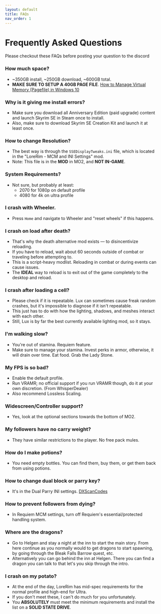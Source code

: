 ```yaml
---
layout: default
title: FAQs
nav_order: 1
---
```

# Frequently Asked Questions
Please checkout these FAQs before posting your question to the discord

### How much space?
- ~350GB install, ~250GB download, ~600GB total.
- **MAKE SURE TO SETUP A 40GB PAGE FILE**. [How to Manage Virtual Memory (Pagefile) in Windows 10](https://www.tomshardware.com/news/how-to-manage-virtual-memory-pagefile-windows-10,36929.html)

### Why is it giving me install errors?
- Make sure you download all Anniversary Edition (paid upgrade) content and launch Skyrim SE in Steam once to install.
- Also, make sure to download Skyrim SE Creation Kit and launch it at least once.

### How to change Resolution?
- The best way is through the `SSEDisplayTweaks.ini` file, which is located in the "LoreRim - MCM and INI Settings" mod.
- Note: This file is in the **MOD** in MO2, and **NOT IN-GAME**.

### System Requirements?
- Not sure, but probably at least:
  - 2070 for 1080p on default profile
  - 4080 for 4k on ultra profile

### I crash with Wheeler.
- Press `Home` and navigate to Wheeler and "reset wheels" if this happens.

### I crash on load after death?
- That's why the death alternative mod exists — to disincentivize reloading.
- If you have to reload, wait about 60 seconds outside of combat or traveling before attempting to.
- This is a script-heavy modlist. Reloading in combat or during events can cause issues.
- The **IDEAL** way to reload is to exit out of the game completely to the desktop and reload.

### I crash after loading a cell?
- Please check if it is repeatable. Lux can sometimes cause freak random crashes, but it's impossible to diagnose if it isn't repeatable.
- This just has to do with how the lighting, shadows, and meshes interact with each other.
- Still, Lux is by far the best currently available lighting mod, so it stays.

### I'm walking slow?
- You're out of stamina. Requiem feature.
- Make sure to manage your stamina. Invest perks in armor, otherwise, it will drain over time. Eat food. Grab the Lady Stone.

### My FPS is so bad?
- Enable the default profile.
- Run VRAMR; no official support if you run VRAMR though, do it at your own discretion. (From WhisperDealer)
- Also recommend Lossless Scaling.

### Widescreen/Controller support?
- Yes, look at the optional sections towards the bottom of MO2.

### My followers have no carry weight?
- They have similar restrictions to the player. No free pack mules.

### How do I make potions?
- You need empty bottles. You can find them, buy them, or get them back from using potions.

### How to change dual block or parry key?
- It's in the Dual Parry INI settings. [DXScanCodes](https://ck.uesp.net/wiki/Input_Script#DXScanCodes)

### How to prevent followers from dying?
- In Requiem MCM settings, turn off Requiem's essential/protected handling system.

### Where are the dragons?
- Go to Helgen and stay a night at the inn to start the main story. From here continue as you normally would
  to get dragons to start spawning, by going through the Bleak Falls Barrow quest, etc.
- Alternatively you can go behind the inn at Helgen. There you can find a dragon you can talk to that let's you skip through the intro.

### I crash on my potato?
- At the end of the day, LoreRim has mid-spec requirements for the normal profile and high-end for Ultra.
- If you don't meet these, I can't do much for you unfortunately.
- You **ABSOLUTELY** must meet the minimum requirements and install the list on a **SOLID STATE DRIVE**.
